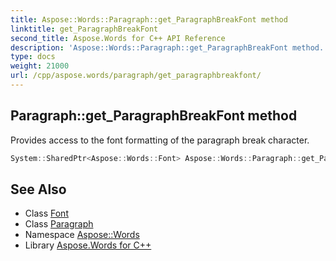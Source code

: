 ```yaml
---
title: Aspose::Words::Paragraph::get_ParagraphBreakFont method
linktitle: get_ParagraphBreakFont
second_title: Aspose.Words for C++ API Reference
description: 'Aspose::Words::Paragraph::get_ParagraphBreakFont method. Provides access to the font formatting of the paragraph break character in C++.'
type: docs
weight: 21000
url: /cpp/aspose.words/paragraph/get_paragraphbreakfont/
---
```

## Paragraph::get_ParagraphBreakFont method


Provides access to the font formatting of the paragraph break character.

```cpp
System::SharedPtr<Aspose::Words::Font> Aspose::Words::Paragraph::get_ParagraphBreakFont()
```

## See Also

* Class [Font](../../font/)
* Class [Paragraph](../)
* Namespace [Aspose::Words](../../)
* Library [Aspose.Words for C++](../../../)
